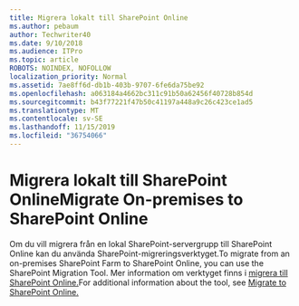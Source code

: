 ```yaml
---
title: Migrera lokalt till SharePoint Online
ms.author: pebaum
author: Techwriter40
ms.date: 9/10/2018
ms.audience: ITPro
ms.topic: article
ROBOTS: NOINDEX, NOFOLLOW
localization_priority: Normal
ms.assetid: 7ae8ff6d-db1b-403b-9707-6fe6da75be92
ms.openlocfilehash: a063184a4662bc311c91b50a62456f40728b854d
ms.sourcegitcommit: b43f77221f47b50c41197a448a9c26c423ce1ad5
ms.translationtype: MT
ms.contentlocale: sv-SE
ms.lasthandoff: 11/15/2019
ms.locfileid: "36754066"
---
```

# <a name="migrate-on-premises-to-sharepoint-online"></a><span data-ttu-id="6c4e1-102">Migrera lokalt till SharePoint Online</span><span class="sxs-lookup"><span data-stu-id="6c4e1-102">Migrate On-premises to SharePoint Online</span></span>

<span data-ttu-id="6c4e1-103">Om du vill migrera från en lokal SharePoint-servergrupp till SharePoint Online kan du använda SharePoint-migreringsverktyget.</span><span class="sxs-lookup"><span data-stu-id="6c4e1-103">To migrate from an on-premises SharePoint Farm to SharePoint Online, you can use the SharePoint Migration Tool.</span></span> <span data-ttu-id="6c4e1-104">Mer information om verktyget finns i [migrera till SharePoint Online.](https://go.microsoft.com/fwlink/?linkid=2019574)</span><span class="sxs-lookup"><span data-stu-id="6c4e1-104">For additional information about the tool, see [Migrate to SharePoint Online.](https://go.microsoft.com/fwlink/?linkid=2019574)</span></span>
  

